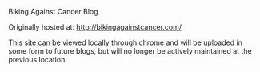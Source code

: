 Biking Against Cancer Blog

Originally hosted at: http://bikingagainstcancer.com/

This site can be viewed locally through chrome and will be uploaded in some form to future blogs, but will no longer be actively maintained at the previous location.
